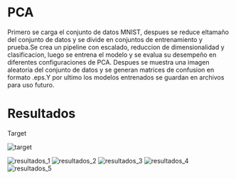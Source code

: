 # PCA

Primero se carga el conjunto de datos MNIST, despues se reduce eltamaño del conjunto de datos y se divide en conjuntos de entrenamiento y prueba.Se crea un pipeline con escalado, reduccion de dimensionalidad y clasificacion, luego se entrena el modelo y se evalua su desempeño en diferentes configuraciones de PCA.
Despues se muestra una imagen aleatoria del conjunto de datos y se generan matrices de confusion en formato .eps.Y por ultimo los modelos entrenados se guardan en archivos para uso futuro.

# Resultados

Target

![target](https://github.com/LuisRosado/PCA/assets/140114139/d7d9774f-7e02-4ba2-8c6d-46aec3c49094)


![resultados_1](https://github.com/LuisRosado/PCA/assets/140114139/269753bd-bc85-40d4-8ecd-4b6af0bae60c)
![resultados_2](https://github.com/LuisRosado/PCA/assets/140114139/023d3f5d-63a0-4a1d-b785-47b8fa3fc970)
![resultados_3](https://github.com/LuisRosado/PCA/assets/140114139/e67743e7-18dd-4363-8237-e885cd15454f)
![resultados_4](https://github.com/LuisRosado/PCA/assets/140114139/e9fb54a6-e8a7-4383-810a-9777b4af3868)
![resultados_5](https://github.com/LuisRosado/PCA/assets/140114139/b216164b-5a0f-46e9-ba34-65e8abdb2003)
